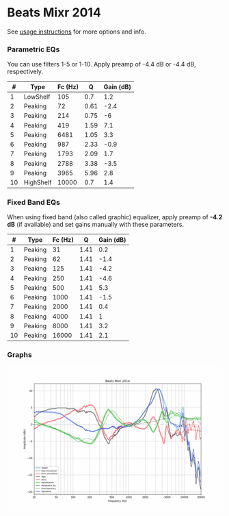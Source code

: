 # Beats Mixr 2014
See [usage instructions](https://github.com/jaakkopasanen/AutoEq#usage) for more options and info.

### Parametric EQs
You can use filters 1-5 or 1-10. Apply preamp of -4.4 dB or -4.4 dB, respectively.

|   # | Type      |   Fc (Hz) |    Q |   Gain (dB) |
|-----|-----------|-----------|------|-------------|
|   1 | LowShelf  |       105 | 0.7  |         1.2 |
|   2 | Peaking   |        72 | 0.61 |        -2.4 |
|   3 | Peaking   |       214 | 0.75 |        -6   |
|   4 | Peaking   |       419 | 1.59 |         7.1 |
|   5 | Peaking   |      6481 | 1.05 |         3.3 |
|   6 | Peaking   |       987 | 2.33 |        -0.9 |
|   7 | Peaking   |      1793 | 2.09 |         1.7 |
|   8 | Peaking   |      2788 | 3.38 |        -3.5 |
|   9 | Peaking   |      3965 | 5.96 |         2.8 |
|  10 | HighShelf |     10000 | 0.7  |         1.4 |

### Fixed Band EQs
When using fixed band (also called graphic) equalizer, apply preamp of **-4.2 dB** (if available) and set gains manually with these parameters.

|   # | Type    |   Fc (Hz) |    Q |   Gain (dB) |
|-----|---------|-----------|------|-------------|
|   1 | Peaking |        31 | 1.41 |         0.2 |
|   2 | Peaking |        62 | 1.41 |        -1.4 |
|   3 | Peaking |       125 | 1.41 |        -4.2 |
|   4 | Peaking |       250 | 1.41 |        -4.6 |
|   5 | Peaking |       500 | 1.41 |         5.3 |
|   6 | Peaking |      1000 | 1.41 |        -1.5 |
|   7 | Peaking |      2000 | 1.41 |         0.4 |
|   8 | Peaking |      4000 | 1.41 |         1   |
|   9 | Peaking |      8000 | 1.41 |         3.2 |
|  10 | Peaking |     16000 | 1.41 |         2.1 |

### Graphs
![](./Beats%20Mixr%202014.png)
